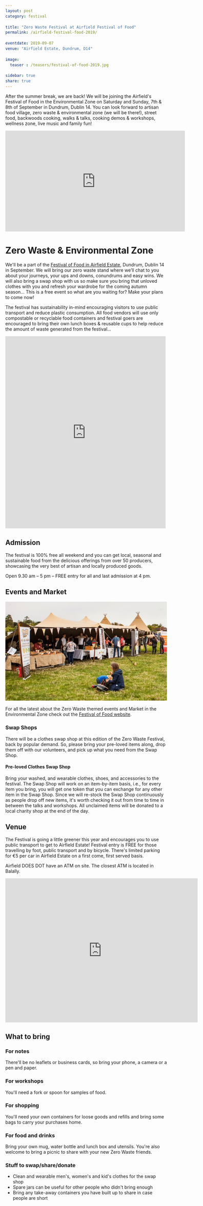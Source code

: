 ```yaml
---
layout: post
category: festival

title: "Zero Waste Festival at Airfield Festival of Food"
permalink: /airfield-festival-food-2019/

eventdate: 2019-09-07
venue: "Airfield Estate, Dundrum, D14"

image:
  teaser : /teasers/festival-of-food-2019.jpg
  
sidebar: true
share: true
---
```


After the summer break, we are back! We will be joining the Airfield's Festival of Food in the Environmental Zone on Saturday and Sunday, 7th & 8th of September in Dundrum, Dublin 14. You can look forward to artisan food village, zero waste & environmental zone (we will be there!), street food, backwoods cooking, walks & talks, cooking demos & workshops, wellness zone, live music and family fun!


<iframe width="560" height="315" src="https://www.youtube.com/embed/O8ZiZRCce7s" frameborder="0" allow="accelerometer; autoplay; encrypted-media; gyroscope; picture-in-picture" allowfullscreen></iframe>



# Zero Waste & Environmental Zone

We'll be a part of the [Festival of Food in Airfield Estate](https://www.airfield.ie/festival-of-food/), Dundrum, Dublin 14 in September. We will bring our zero waste stand where we’ll chat to you about your journeys, your ups and downs, conundrums and easy wins. We will also bring a swap shop with us so make sure you bring that unloved clothes with you and refresh your wardrobe for the coming autumn season... This is a free event so what are you waiting for? Make your plans to come now!

The festival has sustainability in-mind encouraging visitors to use public transport and reduce plastic consumption. All food vendors will use only compostable or recyclable food containers and festival goers are encouraged to bring their own lunch boxes & reusable cups to help reduce the amount of waste generated from the festival…


<iframe src="https://www.facebook.com/plugins/post.php?href=https%3A%2F%2Fwww.facebook.com%2FZeroWasteFestivalIreland%2Fposts%2F1212306718941020&width=500" width="500" height="600" style="border:none;overflow:hidden" scrolling="no" frameborder="0" allowTransparency="true" allow="encrypted-media"></iframe>

## Admission

The festival is 100% free all weekend and you can get local, seasonal and sustainable food from the delicious offerings from over 50 producers, showcasing the very best of artisan and locally produced goods.

Open 9.30 am – 5 pm – FREE entry for all and last admission at 4 pm.


## Events and Market

<picture> 
	<source media="(min-width: 650px)" srcset="/images/events/2019-09-festival-of-food/environmental-zone-wide.jpg"> 
	<img src="/images/events/2019-09-festival-of-food/environmental-zone-narrow.jpg" alt="Zero Waste Festival Environmental Zone" style="width:auto;">
</picture>

For all the latest about the Zero Waste themed events and Market in the Environmental Zone check out the [Festival of Food website](https://www.festivaloffood.ie/zero-waste-environmental-zone).


### Swap Shops

There will be a clothes swap shop at this edition of the Zero Waste Festival, back by popular demand. So, please bring your pre-loved items along, drop them off with our volunteers, and pick up what you need from the Swap Shop.

#### Pre-loved Clothes Swap Shop

Bring your washed, and wearable clothes, shoes, and accessories to the festival. The Swap Shop will work on an item-by-item basis, i.e., for every item you bring, you will get one token that you can exchange for any other item in the Swap Shop. Since we will re-stock the Swap Shop continuously as people drop off new items, it's worth checking it out from time to time in between the talks and workshops. All unclaimed items will be donated to a local charity shop at the end of the day.


## Venue

The Festival is going a little greener this year and encourages you to use public transport to get to Airfield Estate! Festival entry is FREE for those travelling by foot, public transport and by bicycle. There's limited parking for €5 per car in Airfield Estate on a first come, first served basis. 

Airfield DOES DOT have an ATM on site. The closest ATM is located in Balally.

<iframe src="https://www.google.com/maps/embed?pb=!1m14!1m8!1m3!1d19080.444825466355!2d-6.23441!3d53.288539!3m2!1i1024!2i768!4f13.1!3m3!1m2!1s0x0%3A0xa1d8d6db03387b79!2sAirfield%20Estate!5e0!3m2!1sen!2sie!4v1566983283154!5m2!1sen!2sie" width="600" height="450" frameborder="0" style="border:0;" allowfullscreen=""></iframe>



## What to bring

### For notes

There'll be no leaflets or business cards, so bring your phone, a camera or a pen and paper.

### For workshops

You'll need a fork or spoon for samples of food.

### For shopping

You'll need your own containers for loose goods and refills and bring some bags to carry your purchases home.

### For food and drinks

Bring your own mug, water bottle and lunch box and utensils. You're also welcome to bring a picnic to share with your new Zero Waste friends.

### Stuff to swap/share/donate

- Clean and wearable men's, women's and kid's clothes for the swap shop
- Spare jars can be useful for other people who didn't bring enough
- Bring any take-away containers you have built up to share in case people are short

